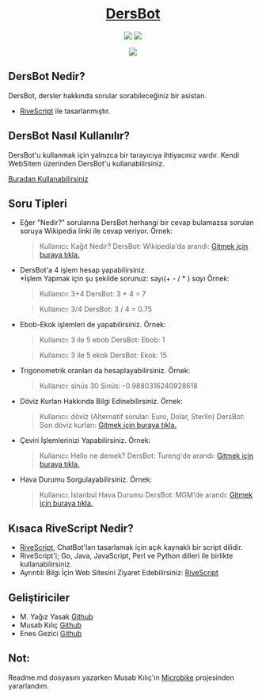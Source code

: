 <h1 align="center">
	<a href="https://github.com/codermyagiz/dersbot">DersBot</a>
</h1>

<p align="center">
	<img src="https://img.shields.io/badge/license-GPL--3.0-orange.svg"/>
	<img src="https://img.shields.io/badge/stars-0-blue.svg"/>
</p>

<p align="center">
	<img src="https://yagizyasak.me/images/dersbot.png"/>
</p>


## DersBot Nedir?
DersBot, dersler hakkında sorular sorabileceğiniz bir asistan. 
- [RiveScript](https://www.rivescript.com) ile tasarlanmıştır.

## DersBot Nasıl Kullanılır?
DersBot'u kullanmak için yalnızca bir tarayıcıya ihtiyacınız vardır.
Kendi WebSitem üzerinden DersBot'u kullanabilirsiniz.

[Buradan Kullanabilirsiniz](https://dersbot.yagizyasak.me)

## Soru Tipleri
- Eğer "Nedir?" sorularına DersBot herhangi bir cevap bulamazsa sorulan soruya Wikipedia linki ile cevap veriyor. Örnek:

	> Kullanıcı: Kağıt Nedir?
	>DersBot: Wikipedia'da arandı:  [Gitmek için buraya tıkla.](https://tr.wikipedia.org/wiki/kağıt)

- DersBot'a 4 işlem hesap yapabilirsiniz.  
*İşlem Yapmak için şu şekilde sorunuz: sayı(+ - / * ) *sayı*
Örnek:

	> Kullanıcı: 3+4
	> DersBot: 3 + 4 = 7
	
	> Kullanıcı: 3/4
	> DersBot: 3 / 4 = 0.75

- Ebob-Ekok işlemleri de yapabilirsiniz. Örnek:
	> Kullanıcı: 3 ile 5 ebob
	> DersBot: Ebob: 1

	>Kullanıcı: 3 ile 5 ekok
	>DersBot: Ekok: 15

- Trigonometrik oranları da hesaplayabilirsiniz. Örnek:
	> Kullanıcı: sinüs 30
	> Sinüs: -0.9880316240928618

- Döviz Kurları Hakkında Bilgi Edinebilirsiniz. Örnek:
	> Kullanıcı: döviz (Alternatif sorular: Euro, Dolar, Sterlin)
	> DersBot: Son döviz kurları:  [Gitmek için buraya tıkla.](https://www.bloomberght.com/doviz)

- Çeviri İşlemlerinizi Yapabilirsiniz. Örnek:
	 >Kullanıcı: Hello ne demek?
	 >DersBot: Tureng'de arandı:  [Gitmek için buraya tıkla.](https://tureng.com/tr/turkce-ingilizce/hello)

- Hava Durumu Sorgulayabilirsiniz. Örnek:
	>Kullanıcı: İstanbul Hava Durumu
	>DersBot: MGM'de arandı:  [Gitmek için buraya tıkla.](https://www.mgm.gov.tr/tahmin/il-ve-ilceler.aspx?il=i%CC%87stanbul)
	
## Kısaca RiveScript Nedir?
- [RiveScript](https://www.rivescript.com), ChatBot'ları tasarlamak için açık kaynaklı bir script dilidir.
- RiveScript'i; Go, Java, JavaScript, Perl ve Python dilleri ile birlikte kullanabilirsiniz.
- Ayrıntılı Bilgi İçin Web Sitesini Ziyaret Edebilirsiniz: [RiveScript](https://www.rivescript.com)

## Geliştiriciler

 - M. Yağız Yasak [Github](https://github.com/codermyagiz)
 - Musab Kılıç [Github](https://github.com/musabkilic)
 - Enes Gezici [Github](https://github.com/enesgezici)

## Not:
Readme.md dosyasını yazarken Musab Kılıç'ın [Microbike](https://github.com/musabkilic/MicroBike) projesinden yararlandım.

